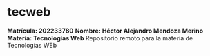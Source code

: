 # tecweb
**Matrícula: 202233780**
**Nombre: Héctor Alejandro Mendoza Merino**
**Materia: Tecnologías Web**
Repositorio remoto para la materia de Tecnologías WEb
